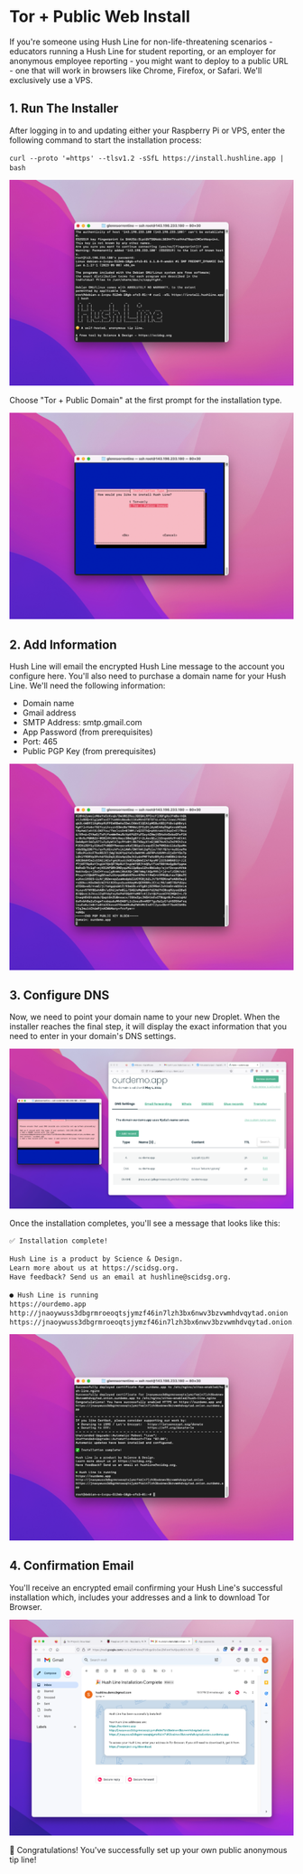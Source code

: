 # Tor + Public Web Install

If you're someone using Hush Line for non-life-threatening scenarios - educators running a Hush Line for student reporting, or an employer for anonymous employee reporting - you might want to deploy to a public URL - one that will work in browsers like Chrome, Firefox, or Safari. We'll exclusively use a VPS. 

## 1. Run The Installer

After logging in to and updating either your Raspberry Pi or VPS, enter the following command to start the installation process:

`curl --proto '=https' --tlsv1.2 -sSfL https://install.hushline.app | bash`

<img src="../img/34-install.png">

Choose "Tor + Public Domain" at the first prompt for the installation type.

<img src="../img/35-public.png">

## 2. Add Information

Hush Line will email the encrypted Hush Line message to the account you configure here. You'll also need to purchase a domain name for your Hush Line. We'll need the following information:

- Domain name
- Gmail address
- SMTP Address: smtp.gmail.com
- App Password (from prerequisites)
- Port: 465
- Public PGP Key (from prerequisites)

<img src="../img/36-key.png">

## 3. Configure DNS

Now, we need to point your domain name to your new Droplet. When the installer reaches the final step, it will display the exact information that you need to enter in your domain's DNS settings.

<img src="../img/38-dns-settings.png">

Once the installation completes, you'll see a message that looks like this:

```
✅ Installation complete!

Hush Line is a product by Science & Design.
Learn more about us at https://scidsg.org.
Have feedback? Send us an email at hushline@scidsg.org.

● Hush Line is running
https://ourdemo.app
http://jnaoywuss3dbgrmroeoqtsjymzf46in7lzh3bx6nwv3bzvwmhdvqytad.onion
https://jnaoywuss3dbgrmroeoqtsjymzf46in7lzh3bx6nwv3bzvwmhdvqytad.onion.ourdemo.app
```

<img src="../img/39-https-complete-1.png">

## 4. Confirmation Email

You'll receive an encrypted email confirming your Hush Line's successful installation which, includes your addresses and a link to download Tor Browser.

<img src="../img/42-confirmation.png">

🎉 Congratulations! You've successfully set up your own public anonymous tip line! 
